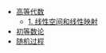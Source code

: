 - [高等代数](advanced-linear-algebra/)
  - [1. 线性空间和线性映射](/advanced-linear-algebra/01-linear-space.md)
- [初等数论](elementry-number-theory/)
- [随机过程](stochastic-methods/)